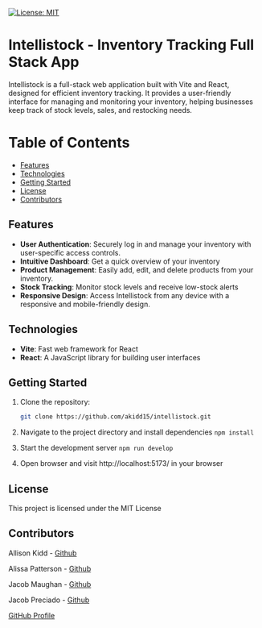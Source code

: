 [![License: MIT](https://img.shields.io/badge/License-MIT-blue.svg)](https://opensource.org/licenses/MIT)


# Intellistock - Inventory Tracking Full Stack App

Intellistock is a full-stack web application built with Vite and React, designed for efficient inventory tracking. It provides a user-friendly interface for managing and monitoring your inventory, helping businesses keep track of stock levels, sales, and restocking needs.

# Table of Contents

  - [Features](#features)
  - [Technologies](#techologies)
  - [Getting Started](#getting-started)
  - [License](#license)
  - [Contributors](#contributors)

## Features

- **User Authentication**: Securely log in and manage your inventory with user-specific access controls.
- **Intuitive Dashboard**: Get a quick overview of your inventory
- **Product Management**: Easily add, edit, and delete products from your inventory.
- **Stock Tracking**: Monitor stock levels and receive low-stock alerts
- **Responsive Design**: Access Intellistock from any device with a responsive and mobile-friendly design.

## Technologies

- **Vite**: Fast web framework for React
- **React**: A JavaScript library for building user interfaces

## Getting Started

1. Clone the repository:

   ```bash
   git clone https://github.com/akidd15/intellistock.git

2. Navigate to the project directory and install dependencies `npm install`

3. Start the development server `npm run develop`

4. Open browser and visit http://localhost:5173/ in your browser

##  License 

This project is licensed under the MIT License

## Contributors

Allison Kidd - [Github](https://github.com/akidd15)


Alissa Patterson - [Github](https://github.com/Apatterson32)


Jacob Maughan - [Github](https://github.com/jacslimob)


Jacob Preciado - [Github](https://github.com/jmpre28)



[GitHub Profile](https://github.com/yourgithubusername)

